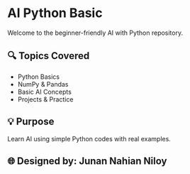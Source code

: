 # AI Python Basic

Welcome to the beginner-friendly AI with Python repository.

## 🔍 Topics Covered
- Python Basics
- NumPy & Pandas
- Basic AI Concepts
- Projects & Practice

## 💡 Purpose
Learn AI using simple Python codes with real examples.

## 🌐 Designed by: Junan Nahian Niloy
